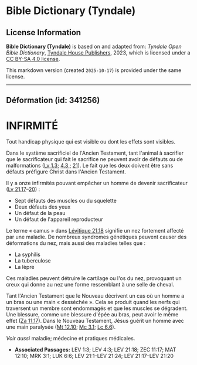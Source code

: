 # Bible Dictionary (Tyndale)

## License Information

**Bible Dictionary (Tyndale)** is based on and adapted from: _Tyndale Open Bible Dictionary_, [Tyndale House Publishers](https://tyndaleopenresources.com/), 2023, which is licensed under a [CC BY-SA 4.0 license](https://creativecommons.org/licenses/by-sa/4.0/legalcode.en).

This markdown version (created `2025-10-17`) is provided under the same license.



--------------------------------

## Déformation (id: 341256)

INFIRMITÉ
=========

Tout handicap physique qui est visible ou dont les effets sont visibles.

Dans le système sacrificiel de l'Ancien Testament, tant l'animal à sacrifier que le sacrificateur qui fait le sacrifice ne peuvent avoir de défauts ou de malformations ([Lv 1\.3](https://ref.ly/Lev1:3); [4\.3 ;](https://ref.ly/Lev4:3) [21](https://ref.ly/Lev21:1-Lev21:24)). Le fait que les deux doivent être sans défauts préfigure Christ dans l'Ancien Testament. 

Il y a onze infirmités pouvant empêcher un homme de devenir sacrificateur ([Lv 21\.17](https://ref.ly/Lev21:17-Lev21:20)–[20](https://ref.ly/Lev21:17-Lev21:20)) :

* Sept défauts des muscles ou du squelette
* Deux défauts des yeux
* Un défaut de la peau
* Un défaut de l'appareil reproducteur

Le terme « camus » dans [Lévitique 21\.18](https://ref.ly/Lev21:18) signifie un nez fortement affecté par une maladie. De nombreux syndromes génétiques peuvent causer des déformations du nez, mais aussi des maladies telles que :

* La syphilis
* La tuberculose
* La lèpre

Ces maladies peuvent détruire le cartilage ou l'os du nez, provoquant un creux qui donne au nez une forme ressemblant à une selle de cheval.

Tant l'Ancien Testament que le Nouveau décrivent un cas où un homme a un bras ou une main « desséchée ». Cela se produit quand les nerfs qui traversent un membre sont endommagés et que les muscles se dégradent. Une blessure, comme une blessure d'épée au bras, peut avoir le même effet ([Za 11\.17](https://ref.ly/Zech11:17)). Dans le Nouveau Testament, Jésus guérit un homme avec une main paralysée ([Mt 12\.10](https://ref.ly/Matt12:10); [Mc 3\.1](https://ref.ly/Mark3:1); [Lc 6\.6](https://ref.ly/Luke6:6)).

*Voir aussi* maladie; médecine et pratiques médicales.

* **Associated Passages:** LEV 1:3; LEV 4:3; LEV 21:18; ZEC 11:17; MAT 12:10; MRK 3:1; LUK 6:6; LEV 21:1–LEV 21:24; LEV 21:17–LEV 21:20

